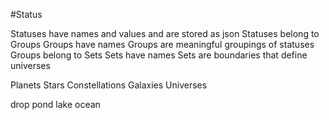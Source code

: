 #Status

Statuses have names and values and are stored as json
Statuses belong to Groups
Groups have names
Groups are meaningful groupings of statuses
Groups belong to Sets
Sets have names
Sets are boundaries that define universes


Planets
Stars
Constellations
Galaxies
Universes


drop
pond
lake
ocean
